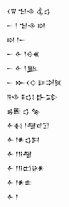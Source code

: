 <div class='block'>
<div class='line'>𒌋𒐊 𒈠𒈾 𒆬𒌓</div>
<div class='line'>𒀸 𒁹 𒈠𒈾 𒊭</div>
<div class='line'>𒊭 𒁹𒀸</div>
<div class='line'>𒀸 𒅆 𒁹𒄰𒌍</div>
<div class='line'>𒀸 𒅆 𒁹𒆥</div>
<div class='line'>𒀸 𒁍𒌋𒄭 𒄿𒋫𒍮</div>
<div class='line'>𒀀𒈾 𒐉𒌓𒋙 𒃲𒁉</div>
<div class='line'>𒌗𒍩 𒌓 𒆚</div>
<div class='line'>𒅆𒈬 𒁹𒆷𒁀𒋛</div>
<div class='line'>𒅆 𒁹𒀭𒌓𒁕</div>
<div class='line'>𒅆 𒁹𒀀𒆷</div>
<div class='line'>𒅆 𒁹𒀀𒆗𒄩𒀭</div>
<div class='line'>𒅆 𒁹𒀭𒉺</div>
<div class='line'>𒅆 𒁹</div>
</div>